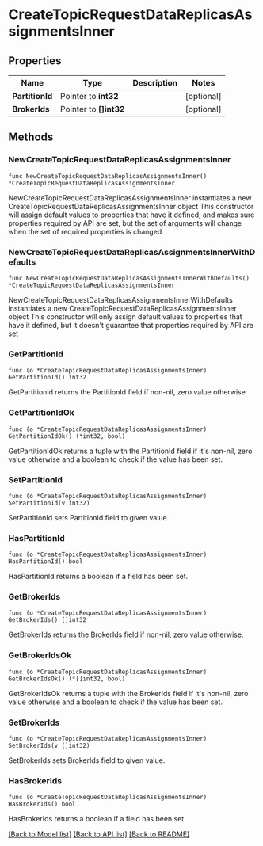 # CreateTopicRequestDataReplicasAssignmentsInner

## Properties

Name | Type | Description | Notes
------------ | ------------- | ------------- | -------------
**PartitionId** | Pointer to **int32** |  | [optional] 
**BrokerIds** | Pointer to **[]int32** |  | [optional] 

## Methods

### NewCreateTopicRequestDataReplicasAssignmentsInner

`func NewCreateTopicRequestDataReplicasAssignmentsInner() *CreateTopicRequestDataReplicasAssignmentsInner`

NewCreateTopicRequestDataReplicasAssignmentsInner instantiates a new CreateTopicRequestDataReplicasAssignmentsInner object
This constructor will assign default values to properties that have it defined,
and makes sure properties required by API are set, but the set of arguments
will change when the set of required properties is changed

### NewCreateTopicRequestDataReplicasAssignmentsInnerWithDefaults

`func NewCreateTopicRequestDataReplicasAssignmentsInnerWithDefaults() *CreateTopicRequestDataReplicasAssignmentsInner`

NewCreateTopicRequestDataReplicasAssignmentsInnerWithDefaults instantiates a new CreateTopicRequestDataReplicasAssignmentsInner object
This constructor will only assign default values to properties that have it defined,
but it doesn't guarantee that properties required by API are set

### GetPartitionId

`func (o *CreateTopicRequestDataReplicasAssignmentsInner) GetPartitionId() int32`

GetPartitionId returns the PartitionId field if non-nil, zero value otherwise.

### GetPartitionIdOk

`func (o *CreateTopicRequestDataReplicasAssignmentsInner) GetPartitionIdOk() (*int32, bool)`

GetPartitionIdOk returns a tuple with the PartitionId field if it's non-nil, zero value otherwise
and a boolean to check if the value has been set.

### SetPartitionId

`func (o *CreateTopicRequestDataReplicasAssignmentsInner) SetPartitionId(v int32)`

SetPartitionId sets PartitionId field to given value.

### HasPartitionId

`func (o *CreateTopicRequestDataReplicasAssignmentsInner) HasPartitionId() bool`

HasPartitionId returns a boolean if a field has been set.

### GetBrokerIds

`func (o *CreateTopicRequestDataReplicasAssignmentsInner) GetBrokerIds() []int32`

GetBrokerIds returns the BrokerIds field if non-nil, zero value otherwise.

### GetBrokerIdsOk

`func (o *CreateTopicRequestDataReplicasAssignmentsInner) GetBrokerIdsOk() (*[]int32, bool)`

GetBrokerIdsOk returns a tuple with the BrokerIds field if it's non-nil, zero value otherwise
and a boolean to check if the value has been set.

### SetBrokerIds

`func (o *CreateTopicRequestDataReplicasAssignmentsInner) SetBrokerIds(v []int32)`

SetBrokerIds sets BrokerIds field to given value.

### HasBrokerIds

`func (o *CreateTopicRequestDataReplicasAssignmentsInner) HasBrokerIds() bool`

HasBrokerIds returns a boolean if a field has been set.


[[Back to Model list]](../README.md#documentation-for-models) [[Back to API list]](../README.md#documentation-for-api-endpoints) [[Back to README]](../README.md)



